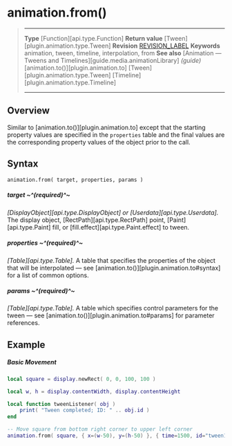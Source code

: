 # animation.from()

> --------------------- ------------------------------------------------------------------------------------------
> __Type__              [Function][api.type.Function]
> __Return value__      [Tween][plugin.animation.type.Tween]
> __Revision__          [REVISION_LABEL](REVISION_URL)
> __Keywords__          animation, tween, timeline, interpolation, from
> __See also__			[Animation &mdash; Tweens and Timelines][guide.media.animationLibrary] _(guide)_
>						[animation.to()][plugin.animation.to]
>						[Tween][plugin.animation.type.Tween]
>						[Timeline][plugin.animation.type.Timeline]
> --------------------- ------------------------------------------------------------------------------------------


## Overview

Similar to [animation.to()][plugin.animation.to] except that the starting property values are specified in the `properties` table and the final values are the corresponding property values of the object prior to the call.

## Syntax

	animation.from( target, properties, params )

##### target ~^(required)^~
_[DisplayObject][api.type.DisplayObject] or [Userdata][api.type.Userdata]._ The display object, [RectPath][api.type.RectPath] point, [Paint][api.type.Paint] fill, or [fill.effect][api.type.Paint.effect] to tween.

##### properties ~^(required)^~
_[Table][api.type.Table]._ A table that specifies the properties of the object that will be interpolated&nbsp;&mdash; see [animation.to()][plugin.animation.to#syntax] for a list of common options.

##### params ~^(required)^~
_[Table][api.type.Table]._ A table which specifies control parameters for the tween &mdash; see [animation.to()][plugin.animation.to#params] for parameter references.


## Example

##### Basic Movement

``````lua
local square = display.newRect( 0, 0, 100, 100 )

local w, h = display.contentWidth, display.contentHeight

local function tweenListener( obj )
	print( "Tween completed; ID: " .. obj.id )
end

-- Move square from bottom right corner to upper left corner
animation.from( square, { x=(w-50), y=(h-50) }, { time=1500, id="tween1", onComplete=tweenListener } )
``````
